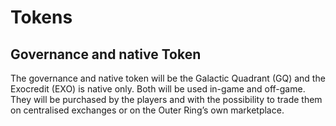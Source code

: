 # Tokens

## Governance and native Token

The governance and native token will be the Galactic Quadrant (GQ) and the Exocredit (EXO) is native only. Both will be used in-game and off-game. They will be purchased by the players and with the possibility to trade them on centralised exchanges or on the Outer Ring’s own marketplace.
